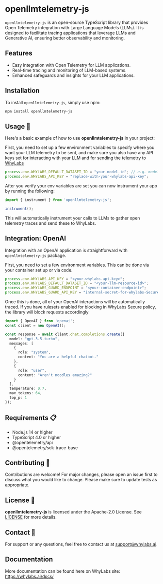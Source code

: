 # openllmtelemetry-js

`openllmtelemetry-js` is an open-source TypeScript library that provides Open Telemetry integration with Large Language Models (LLMs). It is designed to facilitate tracing applications that leverage LLMs and Generative AI, ensuring better observability and monitoring.

## Features

- Easy integration with Open Telemetry for LLM applications.
- Real-time tracing and monitoring of LLM-based systems.
- Enhanced safeguards and insights for your LLM applications.

## Installation

To install `openllmtelemetry-js`, simply use npm:

```bash
npm install openllmtelemetry-js
```

## Usage 🚀

Here's a basic example of how to use **openllmtelemetry-js** in your project:

First, you need to set up a few environment variables to specify where you want your LLM telemetry to be sent, and make sure you also have any API keys set for interacting with your LLM and for sending the telemetry to  [WhyLabs](https://whylabs.ai/free?utm_source=openllmtelemetry-Github&utm_medium=openllmtelemetry-readme&utm_campaign=WhyLabs_Secure)



```typescript
process.env.WHYLABS_DEFAULT_DATASET_ID = "your-model-id"; // e.g. model-1
process.env.WHYLABS_API_KEY = "replace-with-your-whylabs-api-key";
```

After you verify your env variables are set you can now instrument your app by running the following:

```typescript
import { instrument } from 'openllmtelemetry-js';

instrument();
```

This will automatically instrument your calls to LLMs to gather open telemetry traces and send these to WhyLabs.

## Integration: OpenAI
Integration with an OpenAI application is straightforward with `openllmtelemetry-js` package.

First, you need to set a few environment variables. This can be done via your container set up or via code. 

```typescript
process.env.WHYLABS_API_KEY = "<your-whylabs-api-key>";
process.env.WHYLABS_DEFAULT_DATASET_ID = "<your-llm-resource-id>";
process.env.WHYLABS_GUARD_ENDPOINT = "<your-container-endpoint>";
process.env.WHYLABS_GUARD_API_KEY = "internal-secret-for-whylabs-Secure";
```

Once this is done, all of your OpenAI interactions will be automatically traced. If you have rulesets enabled for blocking in WhyLabs Secure policy, the library will block requests accordingly

```typescript
import { OpenAI } from 'openai';
const client = new OpenAI();

const response = await client.chat.completions.create({
  model: "gpt-3.5-turbo",
  messages: [
    {
      role: "system",
      content: "You are a helpful chatbot."
    },
    {
      role: "user",
      content: "Aren't noodles amazing?"
    }
  ],
  temperature: 0.7,
  max_tokens: 64,
  top_p: 1
});

```

## Requirements 📋

- Node.js 14 or higher
- TypeScript 4.0 or higher
- @opentelemetry/api
- @opentelemetry/sdk-trace-base

## Contributing 👐

Contributions are welcome! For major changes, please open an issue first to discuss what you would like to change. Please make sure to update tests as appropriate.

## License 📄

**openllmtelemetry-js** is licensed under the Apache-2.0 License. See [LICENSE](LICENSE) for more details.

## Contact 📧

For support or any questions, feel free to contact us at support@whylabs.ai.

## Documentation
More documentation can be found here on WhyLabs site: https://whylabs.ai/docs/
